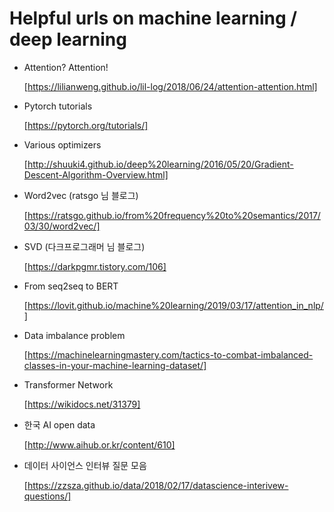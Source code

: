 # Helpful urls on machine learning / deep learning

- Attention? Attention!

  [https://lilianweng.github.io/lil-log/2018/06/24/attention-attention.html]

- Pytorch tutorials

  [https://pytorch.org/tutorials/]

- Various optimizers

  [http://shuuki4.github.io/deep%20learning/2016/05/20/Gradient-Descent-Algorithm-Overview.html]

- Word2vec (ratsgo 님 블로그)

  [https://ratsgo.github.io/from%20frequency%20to%20semantics/2017/03/30/word2vec/]

- SVD (다크프로그래머 님 블로그)

  [https://darkpgmr.tistory.com/106]

- From seq2seq to BERT

  [https://lovit.github.io/machine%20learning/2019/03/17/attention_in_nlp/]

- Data imbalance problem

  [https://machinelearningmastery.com/tactics-to-combat-imbalanced-classes-in-your-machine-learning-dataset/]

- Transformer Network

  [https://wikidocs.net/31379]

- 한국 AI open data

  [http://www.aihub.or.kr/content/610]

- 데이터 사이언스 인터뷰 질문 모음

  [https://zzsza.github.io/data/2018/02/17/datascience-interivew-questions/]
